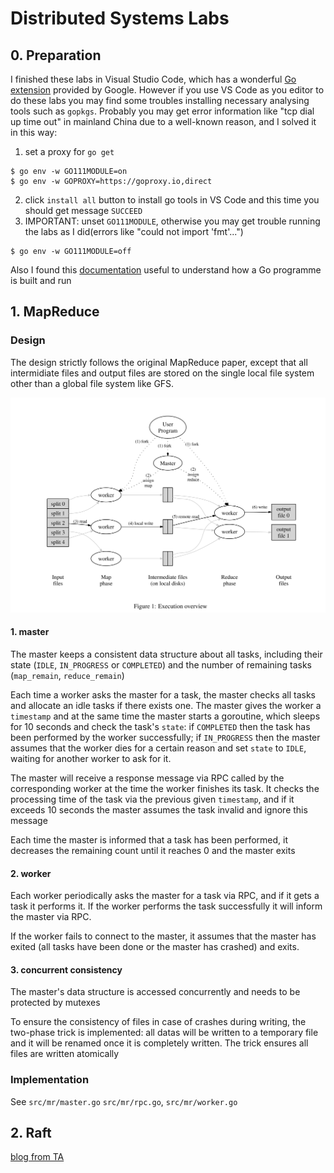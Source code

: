 # Distributed Systems Labs

## 0. Preparation

I finished these labs in Visual Studio Code, which has a wonderful [Go extension](https://marketplace.visualstudio.com/items?itemName=golang.go) provided by Google. However if you use VS Code as you editor to do these labs you may find some troubles installing necessary analysing tools such as `gopkgs`. Probably you may get error information like "tcp dial up time out" in mainland China due to a well-known reason, and I solved it in this way:
1. set a proxy for `go get`
```
$ go env -w GO111MODULE=on
$ go env -w GOPROXY=https://goproxy.io,direct
```

2. click `install all` button to install go tools in VS Code and this time you  should get message `SUCCEED`
3. IMPORTANT: unset `GO111MODULE`, otherwise you may get trouble running the labs as I did(errors like "could not import 'fmt'...")
```
$ go env -w GO111MODULE=off
```

Also I found this [documentation](https://golang.org/doc/code) useful to understand how a Go programme is built and run

## 1. MapReduce

### Design

The design strictly follows the original MapReduce paper, except that all intermidiate files and output files are stored on 
the single local file system other than a global file system like GFS.

![mapreduce](images/mapreduce.png)


#### 1. master

The master keeps a consistent data structure about all tasks, including their state (`IDLE`, `IN_PROGRESS` or `COMPLETED`) and the number of remaining tasks (`map_remain`, `reduce_remain`)

Each time a worker asks the master for a task, the master checks all tasks and allocate an idle tasks if there exists one.
The master gives the worker a `timestamp` and at the same time the master starts a goroutine, which sleeps for 10 seconds and check the task's `state`: if `COMPLETED` then the task has been performed by the worker successfully; if `IN_PROGRESS` then the master assumes that the worker dies for a certain reason and set `state` to `IDLE`, waiting for another worker to ask for it.

The master will receive a response message via RPC called by the corresponding worker at the time the worker finishes its task. It checks the processing time of the task via the previous given `timestamp`, and if it exceeds 10 seconds the master
assumes the task invalid and ignore this message

Each time the master is informed that a task has been performed, it decreases the remaining count until it reaches 0 and the master exits

#### 2. worker

Each worker periodically asks the master for a task via RPC, and if it gets a task it performs it. If the worker performs the task successfully it will inform the master via RPC.

If the worker fails to connect to the master, it assumes that the master has exited (all tasks have been done or the master has crashed) and exits.

#### 3. concurrent consistency

The master's data structure is accessed concurrently and needs to be protected by mutexes

To ensure the consistency of files in case of crashes during writing, the two-phase trick is implemented: all datas will be written to a temporary file and it will be renamed once it is completely written. The trick ensures all files are written atomically

### Implementation

See `src/mr/master.go` `src/mr/rpc.go`, `src/mr/worker.go`


## 2. Raft
[blog from TA](https://thesquareplanet.com/blog/students-guide-to-raft/)